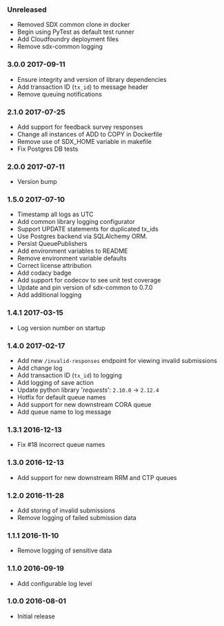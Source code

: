 ### Unreleased
 - Removed SDX common clone in docker
 - Begin using PyTest as default test runner
 - Add Cloudfoundry deployment files
 - Remove sdx-common logging

### 3.0.0 2017-09-11
  - Ensure integrity and version of library dependencies
  - Add transaction ID (`tx_id`) to message header
  - Remove queuing notifications

### 2.1.0 2017-07-25
  - Add support for feedback survey responses
  - Change all instances of ADD to COPY in Dockerfile
  - Remove use of SDX_HOME variable in makefile
  - Fix Postgres DB tests

### 2.0.0 2017-07-11
  - Version bump

### 1.5.0 2017-07-10
  - Timestamp all logs as UTC
  - Add common library logging configurator
  - Support UPDATE statements for duplicated tx_ids
  - Use Postgres backend via SQLAlchemy ORM.
  - Persist QueuePublishers
  - Add environment variables to README
  - Remove environment variable defaults
  - Correct license attribution
  - Add codacy badge
  - Add support for codecov to see unit test coverage
  - Update and pin version of sdx-common to 0.7.0
  - Add additional logging

### 1.4.1 2017-03-15
  - Log version number on startup

### 1.4.0 2017-02-17
  - Add new `/invalid-responses` endpoint for viewing invalid submissions
  - Add change log
  - Add transaction ID (`tx_id`) to logging
  - Add logging of save action
  - Update python library '_requests_': `2.10.0` -> `2.12.4`
  - Hotfix for default queue names
  - Add support for new downstream CORA queue
  - Add queue name to log message

### 1.3.1 2016-12-13
  - Fix #18 incorrect queue names

### 1.3.0 2016-12-13
  - Add support for new downstream RRM and CTP queues

### 1.2.0 2016-11-28
  - Add storing of invalid submissions
  - Remove logging of failed submission data

### 1.1.1 2016-11-10
  - Remove logging of sensitive data

### 1.1.0 2016-09-19
  - Add configurable log level

### 1.0.0 2016-08-01
  - Initial release
